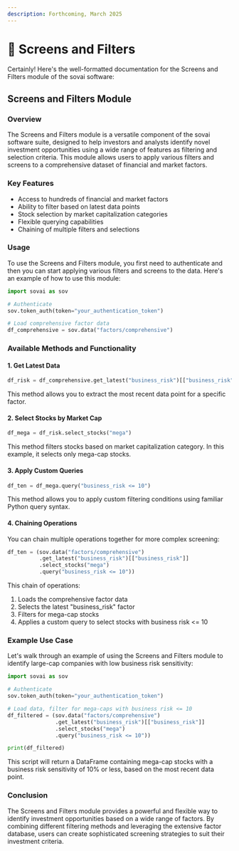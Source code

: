 ```yaml
---
description: Forthcoming, March 2025
---
```


# 🏰 Screens and Filters

Certainly! Here's the well-formatted documentation for the Screens and Filters module of the sovai software:

## Screens and Filters Module

### Overview

The Screens and Filters module is a versatile component of the sovai software suite, designed to help investors and analysts identify novel investment opportunities using a wide range of features as filtering and selection criteria. This module allows users to apply various filters and screens to a comprehensive dataset of financial and market factors.

### Key Features

* Access to hundreds of financial and market factors
* Ability to filter based on latest data points
* Stock selection by market capitalization categories
* Flexible querying capabilities
* Chaining of multiple filters and selections

### Usage

To use the Screens and Filters module, you first need to authenticate and then you can start applying various filters and screens to the data. Here's an example of how to use this module:

```python
import sovai as sov

# Authenticate
sov.token_auth(token="your_authentication_token")

# Load comprehensive factor data
df_comprehensive = sov.data("factors/comprehensive")
```

### Available Methods and Functionality

#### 1. Get Latest Data

```python
df_risk = df_comprehensive.get_latest("business_risk")[["business_risk"]]
```

This method allows you to extract the most recent data point for a specific factor.

#### 2. Select Stocks by Market Cap

```python
df_mega = df_risk.select_stocks("mega")
```

This method filters stocks based on market capitalization category. In this example, it selects only mega-cap stocks.

#### 3. Apply Custom Queries

```python
df_ten = df_mega.query("business_risk <= 10")
```

This method allows you to apply custom filtering conditions using familiar Python query syntax.

#### 4. Chaining Operations

You can chain multiple operations together for more complex screening:

```python
df_ten = (sov.data("factors/comprehensive")
          .get_latest("business_risk")[["business_risk"]]
          .select_stocks("mega")
          .query("business_risk <= 10"))
```

This chain of operations:

1. Loads the comprehensive factor data
2. Selects the latest "business\_risk" factor
3. Filters for mega-cap stocks
4. Applies a custom query to select stocks with business risk <= 10

### Example Use Case

Let's walk through an example of using the Screens and Filters module to identify large-cap companies with low business risk sensitivity:

```python
import sovai as sov

# Authenticate
sov.token_auth(token="your_authentication_token")

# Load data, filter for mega-caps with business risk <= 10
df_filtered = (sov.data("factors/comprehensive")
               .get_latest("business_risk")[["business_risk"]]
               .select_stocks("mega")
               .query("business_risk <= 10"))

print(df_filtered)
```

This script will return a DataFrame containing mega-cap stocks with a business risk sensitivity of 10% or less, based on the most recent data point.

### Conclusion

The Screens and Filters module provides a powerful and flexible way to identify investment opportunities based on a wide range of factors. By combining different filtering methods and leveraging the extensive factor database, users can create sophisticated screening strategies to suit their investment criteria.
